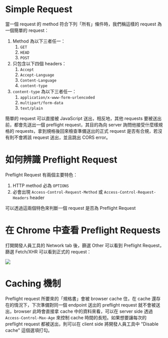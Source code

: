 # Simple Request

當一個 request 的 method 符合下列「所有」條件時，我們稱這樣的 request 為一個簡單的 request：

1. Method 為以下三者任一：
    1. `GET`
    2. `HEAD`
    3. `POST`
2. 只包含以下四個 headers：
    1. `Accept`
    2. `Accept-Language`
    3. `Content-Language`
    4. `content-type`
3. `content-type` 為以下三者任一：
    1. `application/x-www-form-urlencoded`
    2. `multipart/form-data`
    3. `text/plain`

簡單的 request 可以直接被 JavaScript 送出，相反地，其他 requests 要被送出前，都會先送出一個 preflight request，其目的為向 server 詢問他接受什麼樣規格的 requests，拿到規格後回來檢查準備送出的正式 request 是否有合規，若沒有則不會將該 request 送出，並且跳出 CORS error。

# 如何辨識 Preflight Request

Preflight Request 有兩個主要特色：

1. HTTP method 必為 `OPTIONS`
2. 必會出現 `Access-Control-Request-Method` 或 `Access-Control-Request-Headers` header

可以透過這兩個特色來判斷一個 request 是否為 Preflight Request

# 在 Chrome 中查看 Preflight Requests

打開開發人員工具的 Network tab 後，篩選 Other 可以看到 Preflight Request，篩選 Fetch/XHR 可以看到正式的 request：

![](<https://raw.githubusercontent.com/Jamison-Chen/KM-software/master/img/how-to-see-preflight-request.png>)

# Caching 機制

Preflight request 所要來的「規格書」會被 browser cache 住，在 cache 還存在的情況下，下次準備對同一個 endpoint 送出的 preflight request 就不會被送出，browser 此時會直接拿 cache 中的資料來看，可以在 server side 透過 `Access-Control-Max-Age` 來控制 cache 時間的長短。如果想要讓每次的 preflight request 都被送出，則可以在 client side 將開發人員工具中 "Disable cache" 這個選項打勾。
